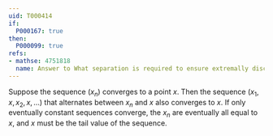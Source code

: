 ```yaml
---
uid: T000414
if:
  P000167: true
then:
  P000099: true
refs:
- mathse: 4751818
  name: Answer to What separation is required to ensure extremally disconnected spaces are sequentially discrete?
---
```


Suppose the sequence $(x_n)$ converges to a point $x$.  Then the sequence $(x_1,x,x_2,x,\dots)$ that alternates between $x_n$ and $x$ also converges to $x$.  If only eventually constant sequences converge, the $x_n$ are eventually all equal to $x$, and $x$ must be the tail value of the sequence.
